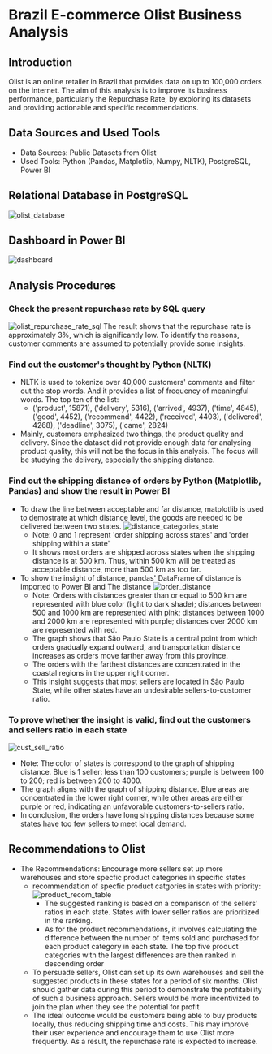 # Brazil E-commerce Olist Business Analysis

## Introduction
Olist is an online retailer in Brazil that provides data on up to 100,000 orders on the internet. The aim of this analysis is to improve its business performance, particularly the Repurchase Rate, by exploring its datasets and providing actionable and specific recommendations.

## Data Sources and Used Tools
- Data Sources: Public Datasets from Olist
- Used Tools: Python (Pandas, Matplotlib, Numpy, NLTK), PostgreSQL, Power BI

## Relational Database in PostgreSQL
![olist_database](https://github.com/Fan287/olist_analysis/assets/148685693/0f2cab0e-e9f9-4fed-be98-9ec314b2e764)

## Dashboard in Power BI
![dashboard](https://github.com/Fan287/olist_analysis/assets/148685693/2badaaf8-7a5f-4142-a5b7-91aa698cc693)

## Analysis Procedures
### Check the present repurchase rate by SQL query
![olist_repurchase_rate_sql](https://github.com/Fan287/olist_analysis/assets/148685693/d5205689-619a-4471-8834-372bb4fd677d)
The result shows that the repurchase rate is approximately 3%, which is significantly low. To identify the reasons, customer comments are assumed to potentially provide some insights.

### Find out the customer's thought by Python (NLTK)
- NLTK is used to tokenize over 40,000 customers' comments and filter out the stop words. And it provides a list of frequency of meaningful words. The top ten of the list:
  -  ('product', 15871), ('delivery', 5316), ('arrived', 4937), ('time', 4845), ('good', 4452), ('recommend', 4422), ('received', 4403), ('delivered', 4268), ('deadline', 3075), ('came', 2824)
- Mainly, customers emphasized two things, the product quality and delivery. Since the dataset did not provide enough data for analysing product quality, this will not be the focus in this analysis. The focus will be studying the delivery, especially the shipping distance.

### Find out the shipping distance of orders by Python (Matplotlib, Pandas) and show the result in Power BI
- To draw the line between acceptable and far distance, matplotlib is used to demostrate at which distance level, the goods are needed to be delivered between two states.
![distance_categories_state](https://github.com/Fan287/olist_analysis/assets/148685693/47d2899d-56f8-4165-b970-e4025bedcbad)
  - Note: 0 and 1 represent 'order shipping across states' and 'order shipping within a state'
  - It shows most orders are shipped across states when the shipping distance is at 500 km. Thus, within 500 km will be treated as acceptable distance, more than 500 km as too far.
- To show the insight of distance, pandas' DataFrame of distance is imported to Power BI and The distance 
![order_distance](https://github.com/Fan287/olist_analysis/assets/148685693/abf6b6ac-1ce5-4824-ae86-7626815ff956)
  - Note: Orders with distances greater than or equal to 500 km are represented with blue color (light to dark shade); distances between 500 and 1000 km are represented with pink; distances between 1000 and 2000 km are represented with purple; distances over 2000 km are represented with red.
  - The graph shows that São Paulo State is a central point from which orders gradually expand outward, and transportation distance increases as orders move farther away from this province.
  - The orders with the farthest distances are concentrated in the coastal regions in the upper right corner.
  - This insight suggests that most sellers are located in São Paulo State, while other states have an undesirable sellers-to-customer ratio.

### To prove whether the insight is valid, find out the customers and sellers ratio in each state
![cust_sell_ratio](https://github.com/Fan287/olist_analysis/assets/148685693/53e120a6-912d-4f97-b22c-78aaf6c7a41d)
  - Note: The color of states is correspond to the graph of shipping distance. Blue is 1 seller: less than 100 customers; purple is between 100 to 200; red is between 200 to 4000.
  - The graph aligns with the graph of shipping distance. Blue areas are concentrated in the lower right corner, while other areas are either purple or red, indicating an unfavorable customers-to-sellers ratio.
  - In conclusion, the orders have long shipping distances because some states have too few sellers to meet local demand.  

## Recommendations to Olist
- The Recommendations: Encourage more sellers set up more warehouses and store specfic product categories in specific states 
  - recommendation of specfic product catgories in states with priority:
   ![product_recom_table](https://github.com/Fan287/olist_analysis/assets/148685693/e8867cb9-820a-43f6-bb59-5e0d6a930706)
    - The suggested ranking is based on a comparison of the sellers' ratios in each state. States with lower seller ratios are prioritized in the ranking.
    - As for the product recommendations, it involves calculating the difference between the number of items sold and purchased for each product category in each state. The top five product categories with the largest differences are then ranked in descending order
  - To persuade sellers, Olist can set up its own warehouses and sell the suggested products in these states for a period of six months. Olist should gather data during this period to demonstrate the profitability of such a business approach. Sellers would be more incentivized to join the plan when they see the potential for profit
  - The ideal outcome would be customers being able to buy products locally, thus reducing shipping time and costs. This may improve their user experience and encourage them to use Olist more frequently. As a result, the repurchase rate is expected to increase. 

